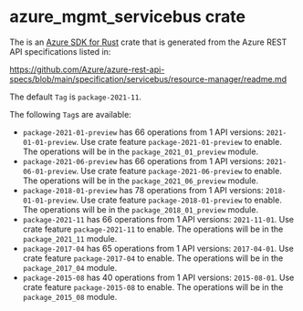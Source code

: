 # azure_mgmt_servicebus crate

The is an [Azure SDK for Rust](https://github.com/Azure/azure-sdk-for-rust) crate that is generated from the Azure REST API specifications listed in:

https://github.com/Azure/azure-rest-api-specs/blob/main/specification/servicebus/resource-manager/readme.md

The default `Tag` is `package-2021-11`.

The following `Tag`s are available:

- `package-2021-01-preview` has 66 operations from 1 API versions: `2021-01-01-preview`. Use crate feature `package-2021-01-preview` to enable. The operations will be in the `package_2021_01_preview` module.
- `package-2021-06-preview` has 66 operations from 1 API versions: `2021-06-01-preview`. Use crate feature `package-2021-06-preview` to enable. The operations will be in the `package_2021_06_preview` module.
- `package-2018-01-preview` has 78 operations from 1 API versions: `2018-01-01-preview`. Use crate feature `package-2018-01-preview` to enable. The operations will be in the `package_2018_01_preview` module.
- `package-2021-11` has 66 operations from 1 API versions: `2021-11-01`. Use crate feature `package-2021-11` to enable. The operations will be in the `package_2021_11` module.
- `package-2017-04` has 65 operations from 1 API versions: `2017-04-01`. Use crate feature `package-2017-04` to enable. The operations will be in the `package_2017_04` module.
- `package-2015-08` has 40 operations from 1 API versions: `2015-08-01`. Use crate feature `package-2015-08` to enable. The operations will be in the `package_2015_08` module.